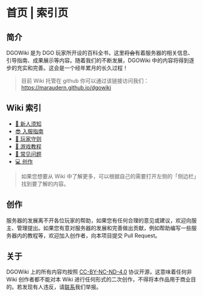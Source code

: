 <!-- docs/index.md -->

# 首页 | 索引页

## 简介

DGOWiki 是为 DGO 玩家所开设的百科全书，这里~~将会~~有着服务器的相关信息、引导指南、成果展示等内容。随着我们的不断发展，DGOWiki 中的内容将得到逐步的充实和完善。这会是一个经年累月的长久过程！

> 目前 Wiki 托管在 github 你可以通过该链接访问我们：<https://maraudern.github.io/dgowiki>

## Wiki 索引

- [📢 新人须知](guide/join/notice.md)
- [😎 入服指南](guide/join/guide.md)
- [📜 玩家守则](basic/information/rules.md)
- [📖 游戏教程](basic/tutorial/list.md)
- [🙋 常见问题](_404.md)
- [💻 创作](_404.md)

> 如果您想要从 Wiki 中了解更多，可以根据自己的需要打开左侧的「侧边栏」找到要了解的内容。

## 创作

服务器的发展离不开各位玩家的帮助，如果您有任何合理的意见或建议，欢迎向服主、管理提出。如果您有意对服务器的发展和完善做出贡献，例如帮助编写一些服务器内的教程等，欢迎加入创作者，向本项目提交 Pull Request。

## 关于

DGOWiki 上的所有内容均按照 [CC-BY-NC-ND-4.0](https://creativecommons.org/licenses/by-nc-nd/4.0/) 协议开源，这意味着任何非 Wiki 创作者都不能对本 Wiki 进行任何形式的二次创作，不得将本作品用于商业目的。若发现有人违反，请[联系]()我们举报。
